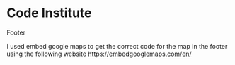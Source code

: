 # Code Institute
Footer

I used embed google maps to get the correct code for the map in the footer using the following website https://embedgooglemaps.com/en/